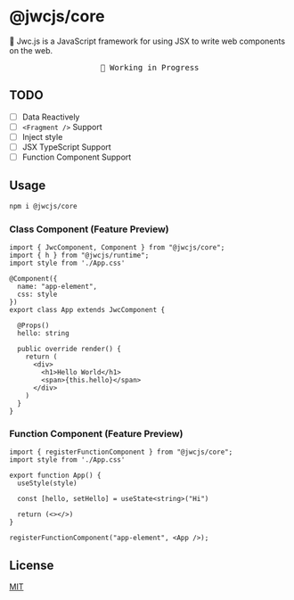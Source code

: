 # @jwcjs/core 

🎨 Jwc.js is a JavaScript framework for using JSX to write web components on the web.

<pre align="center">
🧪 Working in Progress
</pre>

## TODO

- [ ] Data Reactively
- [ ] `<Fragment />` Support
- [ ] Inject style
- [ ] JSX TypeScript Support
- [ ] Function Component Support

## Usage

```bash
npm i @jwcjs/core
```

### Class Component (Feature Preview)

```tsx
import { JwcComponent, Component } from "@jwcjs/core";
import { h } from "@jwcjs/runtime";
import style from './App.css'

@Component({
  name: "app-element",
  css: style
})
export class App extends JwcComponent {

  @Props()
  hello: string

  public override render() {
    return (
      <div>
        <h1>Hello World</h1>
        <span>{this.hello}</span>
      </div>
    )
  }
}
```

### Function Component (Feature Preview)

```tsx
import { registerFunctionComponent } from "@jwcjs/core";
import style from './App.css'

export function App() {
  useStyle(style)
  
  const [hello, setHello] = useState<string>("Hi")
  
  return (<></>)
}

registerFunctionComponent("app-element", <App />);
```

## License

[MIT](https://opensource.org/licenses/MIT)
